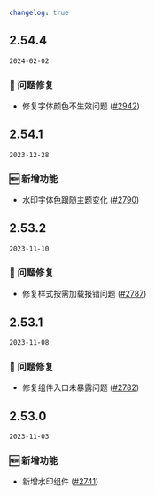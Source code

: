 ```yaml
changelog: true
```

## 2.54.4

`2024-02-02`

### 🐛 问题修复

- 修复字体颜色不生效问题 ([#2942](https://github.com/arco-design/arco-design-vue/pull/2942))


## 2.54.1

`2023-12-28`

### 🆕 新增功能

- 水印字体色跟随主题变化 ([#2790](https://github.com/arco-design/arco-design-vue/pull/2790))


## 2.53.2

`2023-11-10`

### 🐛 问题修复

- 修复样式按需加载报错问题 ([#2787](https://github.com/arco-design/arco-design-vue/pull/2787))


## 2.53.1

`2023-11-08`

### 🐛 问题修复

- 修复组件入口未暴露问题 ([#2782](https://github.com/arco-design/arco-design-vue/pull/2782))


## 2.53.0

`2023-11-03`

### 🆕 新增功能

- 新增水印组件 ([#2741](https://github.com/arco-design/arco-design-vue/pull/2741))


